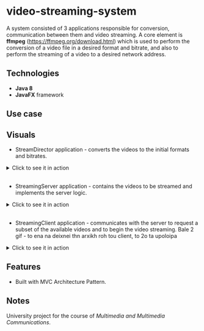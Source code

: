# video-streaming-system
A system consisted of 3 applications responsible for conversion, communication between them and video streaming. A core element is **ffmpeg** (https://ffmpeg.org/download.html) which is used to perform the conversion of a video file in a desired format and bitrate, and also to perform the streaming of a video to a desired network address.

## Technologies
* **Java 8**
* **JavaFX** framework

## Use case

## Visuals
* StreamDirector application - converts the videos to the initial formats and bitrates.
<details>
  <summary>Click to see it in action</summary>
  <img src="./img/sd.gif"/>
</details>
<br>

* StreamingServer application - contains the videos to be streamed and implements the server logic.
<details>
  <summary>Click to see it in action</summary>
  <img src="./img/ss.gif"/>
</details>
<br>

* StreamingClient application - communicates with the server to request a subset of the available videos and to begin the video streaming.
Bale 2 gif - to ena na deixnei thn arxikh roh tou client, to 2o ta upoloipa
<details>
  <summary>Click to see it in action</summary>
  <img src="./img/sc.gif"/>
</details>

## Features
* Built with MVC Architecture Pattern.


## Notes
University project for the course of _Multimedia and Multimedia Communications_.
